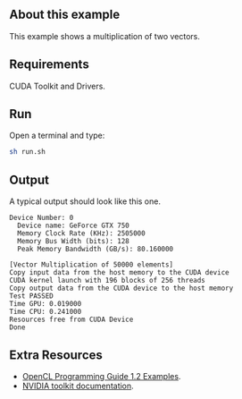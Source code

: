 ## About this example

This example shows a multiplication of two vectors.

## Requirements

CUDA Toolkit and Drivers. 

## Run

Open a terminal and type:

```bash
sh run.sh
```


## Output

A typical output should look like this one. 

```
Device Number: 0
  Device name: GeForce GTX 750
  Memory Clock Rate (KHz): 2505000
  Memory Bus Width (bits): 128
  Peak Memory Bandwidth (GB/s): 80.160000

[Vector Multiplication of 50000 elements]
Copy input data from the host memory to the CUDA device
CUDA kernel launch with 196 blocks of 256 threads
Copy output data from the CUDA device to the host memory
Test PASSED
Time GPU: 0.019000
Time CPU: 0.241000
Resources free from CUDA Device
Done
```

## Extra Resources

 * [OpenCL Programming Guide 1.2 Examples](https://github.com/bgaster/opencl-book-samples).
 * [NVIDIA toolkit documentation](https://developer.nvidia.com/cuda-toolkit).



